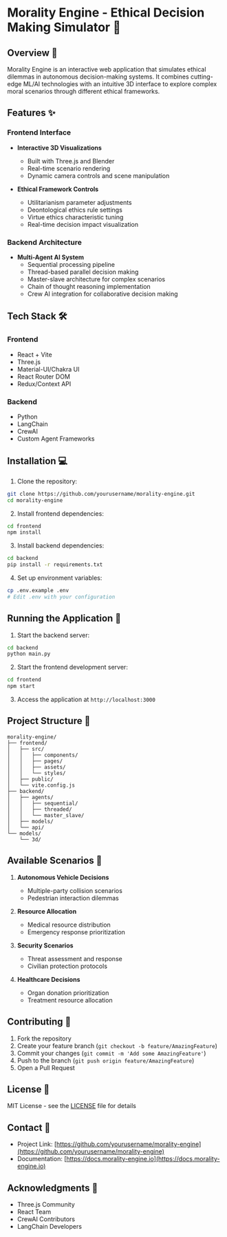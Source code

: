 # Morality Engine - Ethical Decision Making Simulator 🤖

## Overview 🌟

Morality Engine is an interactive web application that simulates ethical dilemmas in autonomous decision-making systems. It combines cutting-edge ML/AI technologies with an intuitive 3D interface to explore complex moral scenarios through different ethical frameworks.

## Features ✨

### Frontend Interface

- **Interactive 3D Visualizations**

  - Built with Three.js and Blender
  - Real-time scenario rendering
  - Dynamic camera controls and scene manipulation

- **Ethical Framework Controls**
  - Utilitarianism parameter adjustments
  - Deontological ethics rule settings
  - Virtue ethics characteristic tuning
  - Real-time decision impact visualization

### Backend Architecture

- **Multi-Agent AI System**
  - Sequential processing pipeline
  - Thread-based parallel decision making
  - Master-slave architecture for complex scenarios
  - Chain of thought reasoning implementation
  - Crew AI integration for collaborative decision making

## Tech Stack 🛠️

### Frontend

- React + Vite
- Three.js
- Material-UI/Chakra UI
- React Router DOM
- Redux/Context API

### Backend

- Python
- LangChain
- CrewAI
- Custom Agent Frameworks

## Installation 💻

1. Clone the repository:

```bash
git clone https://github.com/yourusername/morality-engine.git
cd morality-engine
```

2. Install frontend dependencies:

```bash
cd frontend
npm install
```

3. Install backend dependencies:

```bash
cd backend
pip install -r requirements.txt
```

4. Set up environment variables:

```bash
cp .env.example .env
# Edit .env with your configuration
```

## Running the Application 🚀

1. Start the backend server:

```bash
cd backend
python main.py
```

2. Start the frontend development server:

```bash
cd frontend
npm start
```

3. Access the application at `http://localhost:3000`

## Project Structure 📁

```
morality-engine/
├── frontend/
│   ├── src/
│   │   ├── components/
│   │   ├── pages/
│   │   ├── assets/
│   │   └── styles/
│   ├── public/
│   └── vite.config.js
├── backend/
│   ├── agents/
│   │   ├── sequential/
│   │   ├── threaded/
│   │   └── master_slave/
│   ├── models/
│   └── api/
└── models/
    └── 3d/
```

## Available Scenarios 🎯

1. **Autonomous Vehicle Decisions**

   - Multiple-party collision scenarios
   - Pedestrian interaction dilemmas

2. **Resource Allocation**

   - Medical resource distribution
   - Emergency response prioritization

3. **Security Scenarios**

   - Threat assessment and response
   - Civilian protection protocols

4. **Healthcare Decisions**
   - Organ donation prioritization
   - Treatment resource allocation

## Contributing 🤝

1. Fork the repository
2. Create your feature branch (`git checkout -b feature/AmazingFeature`)
3. Commit your changes (`git commit -m 'Add some AmazingFeature'`)
4. Push to the branch (`git push origin feature/AmazingFeature`)
5. Open a Pull Request

## License 📄

MIT License - see the [LICENSE](LICENSE) file for details

## Contact 📧

- Project Link: [https://github.com/yourusername/morality-engine](https://github.com/yourusername/morality-engine)
- Documentation: [https://docs.morality-engine.io](https://docs.morality-engine.io)

## Acknowledgments 🙏

- Three.js Community
- React Team
- CrewAI Contributors
- LangChain Developers
